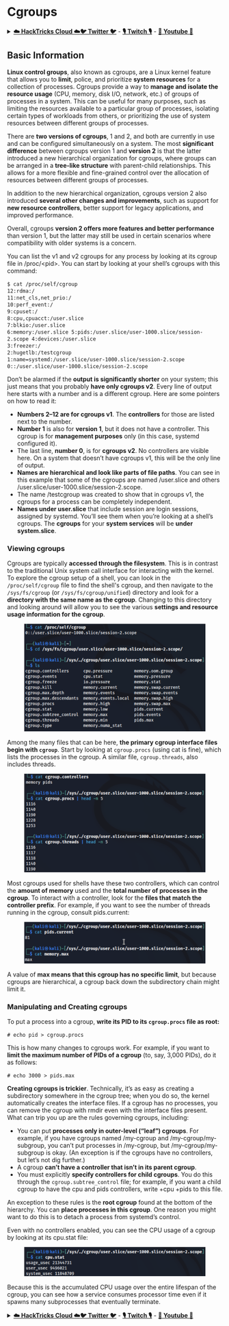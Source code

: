 # Cgroups

<details>

<summary><a href="https://cloud.hacktricks.xyz/pentesting-cloud/pentesting-cloud-methodology"><strong>☁️ HackTricks Cloud ☁️</strong></a><a href="https://twitter.com/carlospolopm"><strong>🐦 Twitter 🐦</strong></a> - <a href="https://www.twitch.tv/hacktricks_live/schedule"><strong>🎙️ Twitch 🎙️</strong></a> - <a href="https://www.youtube.com/@hacktricks_LIVE"><strong>🎥 Youtube 🎥</strong></a></summary>

* Do you work in a **cybersecurity company**? Do you want to see your **company advertised in HackTricks**? or do you want to have access to the **latest version of the PEASS or download HackTricks in PDF**? Check the [**SUBSCRIPTION PLANS**](https://github.com/sponsors/carlospolop)!
* Discover [**The PEASS Family**](https://opensea.io/collection/the-peass-family), our collection of exclusive [**NFTs**](https://opensea.io/collection/the-peass-family)
* Get the [**official PEASS & HackTricks swag**](https://peass.creator-spring.com)
* **Join the** [**💬**](https://emojipedia.org/speech-balloon/) [**Discord group**](https://discord.gg/hRep4RUj7f) or the [**telegram group**](https://t.me/peass) or **follow** me on **Twitter** [**🐦**](https://github.com/carlospolop/hacktricks/tree/7af18b62b3bdc423e11444677a6a73d4043511e9/\[https:/emojipedia.org/bird/README.md)[**@carlospolopm**](https://twitter.com/carlospolopm)**.**
* **Share your hacking tricks by submitting PRs to the** [**hacktricks repo**](https://github.com/carlospolop/hacktricks) **and** [**hacktricks-cloud repo**](https://github.com/carlospolop/hacktricks-cloud).

</details>

## Basic Information

**Linux control groups**, also known as cgroups, are a Linux kernel feature that allows you to **limit**, police, and prioritize **system resources** for a collection of processes. Cgroups provide a way to **manage and isolate the resource usage** (CPU, memory, disk I/O, network, etc.) of groups of processes in a system. This can be useful for many purposes, such as limiting the resources available to a particular group of processes, isolating certain types of workloads from others, or prioritizing the use of system resources between different groups of processes.

There are **two versions of cgroups**, 1 and 2, and both are currently in use and can be configured simultaneously on a system. The most **significant difference** between cgroups version 1 and **version 2** is that the latter introduced a new hierarchical organization for cgroups, where groups can be arranged in a **tree-like structure** with parent-child relationships. This allows for a more flexible and fine-grained control over the allocation of resources between different groups of processes.

In addition to the new hierarchical organization, cgroups version 2 also introduced **several other changes and improvements**, such as support for **new resource controllers**, better support for legacy applications, and improved performance.

Overall, cgroups **version 2 offers more features and better performance** than version 1, but the latter may still be used in certain scenarios where compatibility with older systems is a concern.

You can list the v1 and v2 cgroups for any process by looking at its cgroup file in /proc/\<pid>. You can start by looking at your shell’s cgroups with this command:

```shell-session
$ cat /proc/self/cgroup
12:rdma:/
11:net_cls,net_prio:/
10:perf_event:/
9:cpuset:/
8:cpu,cpuacct:/user.slice
7:blkio:/user.slice
6:memory:/user.slice 5:pids:/user.slice/user-1000.slice/session-2.scope 4:devices:/user.slice
3:freezer:/
2:hugetlb:/testcgroup
1:name=systemd:/user.slice/user-1000.slice/session-2.scope
0::/user.slice/user-1000.slice/session-2.scope
```

Don’t be alarmed if the **output is significantly shorter** on your system; this just means that you probably **have only cgroups v2**. Every line of output here starts with a number and is a different cgroup. Here are some pointers on how to read it:

* **Numbers 2–12 are for cgroups v1**. The **controllers** for those are listed next to the number.
* **Number 1** is also for **version 1**, but it does not have a controller. This cgroup is for **management purposes** only (in this case, systemd configured it).
* The last line, **number 0**, is for **cgroups v2**. No controllers are visible here. On a system that doesn’t have cgroups v1, this will be the only line of output.
* **Names are hierarchical and look like parts of file paths**. You can see in this example that some of the cgroups are named /user.slice and others /user.slice/user-1000.slice/session-2.scope.
* The name /testcgroup was created to show that in cgroups v1, the cgroups for a process can be completely independent.
* **Names under user.slice** that include session are login sessions, assigned by systemd. You’ll see them when you’re looking at a shell’s cgroups. The **cgroups** for your **system services** will be **under system.slice**.

### Viewing cgroups

Cgroups are typically **accessed through the filesystem**. This is in contrast to the traditional Unix system call interface for interacting with the kernel.\
To explore the cgroup setup of a shell, you can look in the `/proc/self/cgroup` file to find the shell's cgroup, and then navigate to the `/sys/fs/cgroup` (or `/sys/fs/cgroup/unified`) directory and look for a **directory with the same name as the cgroup**. Changing to this directory and looking around will allow you to see the various **settings and resource usage information for the cgroup**.

<figure><img src="../../../.gitbook/assets/image (10).png" alt=""><figcaption></figcaption></figure>

Among the many files that can be here, **the primary cgroup interface files begin with `cgroup`**. Start by looking at `cgroup.procs` (using cat is fine), which lists the processes in the cgroup. A similar file, `cgroup.threads`, also includes threads.

<figure><img src="../../../.gitbook/assets/image (1) (1) (5).png" alt=""><figcaption></figcaption></figure>

Most cgroups used for shells have these two controllers, which can control the **amount of memory** used and the **total number of processes in the cgroup**. To interact with a controller, look for the **files that match the controller prefix**. For example, if you want to see the number of threads running in the cgroup, consult pids.current:

<figure><img src="../../../.gitbook/assets/image (3) (5).png" alt=""><figcaption></figcaption></figure>

A value of **max means that this cgroup has no specific limit**, but because cgroups are hierarchical, a cgroup back down the subdirectory chain might limit it.

### Manipulating and Creating cgroups

To put a process into a cgroup, **write its PID to its `cgroup.procs` file as root:**

```shell-session
# echo pid > cgroup.procs
```

This is how many changes to cgroups work. For example, if you want to **limit the maximum number of PIDs of a cgroup** (to, say, 3,000 PIDs), do it as follows:

```shell-session
# echo 3000 > pids.max
```

**Creating cgroups is trickier**. Technically, it’s as easy as creating a subdirectory somewhere in the cgroup tree; when you do so, the kernel automatically creates the interface files. If a cgroup has no processes, you can remove the cgroup with rmdir even with the interface files present. What can trip you up are the rules governing cgroups, including:

* You can put **processes only in outer-level (“leaf”) cgroups**. For example, if you have cgroups named /my-cgroup and /my-cgroup/my-subgroup, you can’t put processes in /my-cgroup, but /my-cgroup/my-subgroup is okay. (An exception is if the cgroups have no controllers, but let’s not dig further.)
* A cgroup **can’t have a controller that isn’t in its parent cgroup**.
* You must explicitly **specify controllers for child cgroups**. You do this through the `cgroup.subtree_control` file; for example, if you want a child cgroup to have the cpu and pids controllers, write +cpu +pids to this file.

An exception to these rules is the **root cgroup** found at the bottom of the hierarchy. You can **place processes in this cgroup**. One reason you might want to do this is to detach a process from systemd’s control.

Even with no controllers enabled, you can see the CPU usage of a cgroup by looking at its cpu.stat file:

<figure><img src="../../../.gitbook/assets/image (2) (6).png" alt=""><figcaption></figcaption></figure>

Because this is the accumulated CPU usage over the entire lifespan of the cgroup, you can see how a service consumes processor time even if it spawns many subprocesses that eventually terminate.

<details>

<summary><a href="https://cloud.hacktricks.xyz/pentesting-cloud/pentesting-cloud-methodology"><strong>☁️ HackTricks Cloud ☁️</strong></a><a href="https://twitter.com/carlospolopm"><strong>🐦 Twitter 🐦</strong></a> - <a href="https://www.twitch.tv/hacktricks_live/schedule"><strong>🎙️ Twitch 🎙️</strong></a> - <a href="https://www.youtube.com/@hacktricks_LIVE"><strong>🎥 Youtube 🎥</strong></a></summary>

* Do you work in a **cybersecurity company**? Do you want to see your **company advertised in HackTricks**? or do you want to have access to the **latest version of the PEASS or download HackTricks in PDF**? Check the [**SUBSCRIPTION PLANS**](https://github.com/sponsors/carlospolop)!
* Discover [**The PEASS Family**](https://opensea.io/collection/the-peass-family), our collection of exclusive [**NFTs**](https://opensea.io/collection/the-peass-family)
* Get the [**official PEASS & HackTricks swag**](https://peass.creator-spring.com)
* **Join the** [**💬**](https://emojipedia.org/speech-balloon/) [**Discord group**](https://discord.gg/hRep4RUj7f) or the [**telegram group**](https://t.me/peass) or **follow** me on **Twitter** [**🐦**](https://github.com/carlospolop/hacktricks/tree/7af18b62b3bdc423e11444677a6a73d4043511e9/\[https:/emojipedia.org/bird/README.md)[**@carlospolopm**](https://twitter.com/carlospolopm)**.**
* **Share your hacking tricks by submitting PRs to the** [**hacktricks repo**](https://github.com/carlospolop/hacktricks) **and** [**hacktricks-cloud repo**](https://github.com/carlospolop/hacktricks-cloud).

</details>
